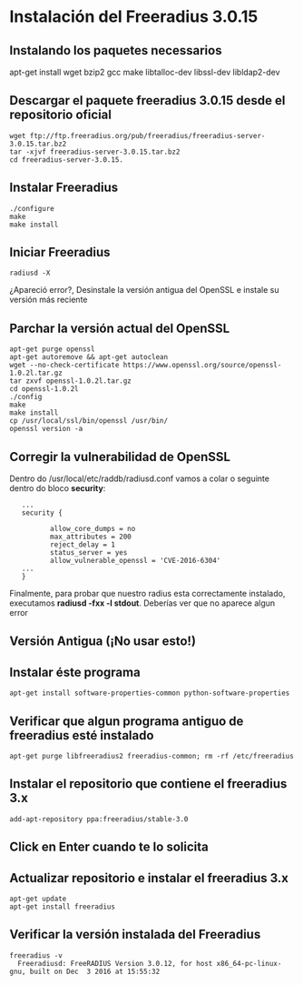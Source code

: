# Instalación del Freeradius 3.0.15

## Instalando los paquetes necessarios
apt-get install wget bzip2 gcc make libtalloc-dev libssl-dev libldap2-dev

## Descargar el paquete freeradius 3.0.15 desde el repositorio oficial

 ```
wget ftp://ftp.freeradius.org/pub/freeradius/freeradius-server-3.0.15.tar.bz2
tar -xjvf freeradius-server-3.0.15.tar.bz2
cd freeradius-server-3.0.15.
 ```
## Instalar Freeradius
 ```
./configure
make
make install
 ```
## Iniciar Freeradius

 ```
radiusd -X
 ```
¿Apareció error?,  Desinstale la versión antigua del OpenSSL e instale su versión más reciente

## Parchar la versión actual del OpenSSL

 ```
apt-get purge openssl
apt-get autoremove && apt-get autoclean
wget --no-check-certificate https://www.openssl.org/source/openssl-1.0.2l.tar.gz
tar zxvf openssl-1.0.2l.tar.gz
cd openssl-1.0.2l
./config
make
make install
cp /usr/local/ssl/bin/openssl /usr/bin/
openssl version -a
 ```

## Corregir la vulnerabilidad de OpenSSL

Dentro do /usr/local/etc/raddb/radiusd.conf vamos a colar o seguinte dentro do bloco **security**:

 ```
    ...
    security {

           allow_core_dumps = no
           max_attributes = 200
           reject_delay = 1
           status_server = yes
           allow_vulnerable_openssl = 'CVE-2016-6304'
    ...
    }
 ```
Finalmente, para probar que nuestro radius esta correctamente instalado, executamos **radiusd -fxx -l stdout**. Deberías ver que no aparece algun error

## Versión Antigua (¡No usar esto!)

## Instalar éste programa
 ```
apt-get install software-properties-common python-software-properties
 ```
## Verificar que algun programa antiguo de freeradius esté instalado
 ```
apt-get purge libfreeradius2 freeradius-common; rm -rf /etc/freeradius
 ```
## Instalar el repositorio que contiene el freeradius 3.x
 ```
add-apt-repository ppa:freeradius/stable-3.0
 ```
## Click en Enter cuando te lo solicita
## Actualizar repositorio e instalar el freeradius 3.x
 ```
apt-get update
apt-get install freeradius
 ```
## Verificar la versión instalada del Freeradius
 ```
freeradius -v
   Freeradiusd: FreeRADIUS Version 3.0.12, for host x86_64-pc-linux-gnu, built on Dec  3 2016 at 15:55:32
 ```
